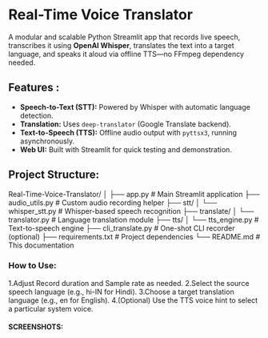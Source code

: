 # Real-Time Voice Translator

A modular and scalable Python Streamlit app that records live speech, transcribes it using **OpenAI Whisper**, translates the text into a target language, and speaks it aloud via offline TTS—no FFmpeg dependency needed.

##  Features :
- **Speech-to-Text (STT):** Powered by Whisper with automatic language detection.  
- **Translation:** Uses `deep-translator` (Google Translate backend).  
- **Text-to-Speech (TTS):** Offline audio output with `pyttsx3`, running asynchronously.  
- **Web UI:** Built with Streamlit for quick testing and demonstration.

##  Project Structure:

Real-Time-Voice-Translator/
│
├── app.py # Main Streamlit application
├── audio_utils.py # Custom audio recording helper
├── stt/
│ └── whisper_stt.py # Whisper-based speech recognition
├── translate/
│ └── translator.py # Language translation module
├── tts/
│ └── tts_engine.py # Text-to-speech engine
├── cli_translate.py # One-shot CLI recorder (optional)
├── requirements.txt # Project dependencies
└── README.md # This documentation

###  How to Use:
1.Adjust Record duration and Sample rate as needed.
2.Select the source speech language (e.g., hi-IN for Hindi).
3.Choose a target translation language (e.g., en for English).
4.(Optional) Use the TTS voice hint to select a particular system voice.

#### SCREENSHOTS:
